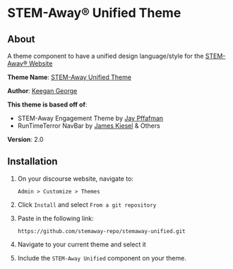 # STEM-Away&reg; Unified Theme

## About

A theme component to have a unified design language/style for the [STEM-Away&reg; Website](https://stemaway.com)

**Theme Name**: [STEM-Away Unified Theme](https://github.com/stemaway-repo/stemaway-unified/)

**Author**: [Keegan George](https://github.com/keegangeorge)

**This theme is based off of**:

- STEM-Away Engagement Theme by [Jay Pffafman](https://github.com/pfaffman)
- RunTimeTerror NavBar by [James Kiesel](https://github.com/gdpelican) & Others

**Version**: 2.0

## Installation

1. On your discourse website, navigate to:

   ```
   Admin > Customize > Themes
   ```

2. Click `Install` and select `From a git repository`

3. Paste in the following link:
   ```
   https://github.com/stemaway-repo/stemaway-unified.git
   ```
4. Navigate to your current theme and select it

5. Include the `STEM-Away Unified` component on your theme.
